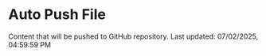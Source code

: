 # Auto Push File

Content that will be pushed to GitHub repository.
Last updated: 07/02/2025, 04:59:59 PM